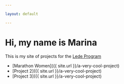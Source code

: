 ```yaml
---

layout: default

---
```


# Hi, my name is Marina

This is my site of projects for the [Lede Program](http://ledeprogram.com)

* [Marathon Women]({{ site.url }}/a-very-cool-project)
* [Project 2]({{ site.url }}/a-very-cool-project)
* [Project 3]({{ site.url }}/a-very-cool-project)